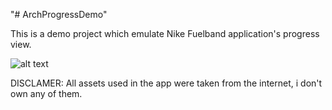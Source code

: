 "# ArchProgressDemo" 

This is a demo project which emulate Nike Fuelband application's progress view.

![alt text](http://macnn.mnmcdn.com/article_images/1403320886-md-screen568x568_15.png) 

DISCLAMER: All assets used in the app were taken from the internet, i don't own any of them. 
